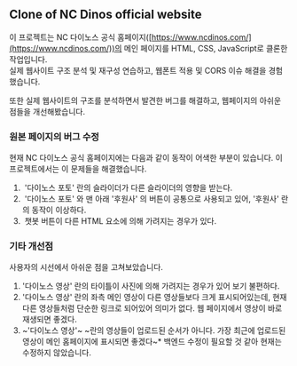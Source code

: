 ## **Clone of NC Dinos official website**

이 프로젝트는 NC 다이노스 공식 홈페이지([https://www.ncdinos.com/](https://www.ncdinos.com/))의 메인 페이지를 HTML, CSS, JavaScript로 클론한 작업입니다.   
실제 웹사이트 구조 분석 및 재구성 연습하고, 웹폰트 적용 및 CORS 이슈 해결을 경험했습니다.

또한 실제 웹사이트의 구조를 분석하면서 발견한 버그를 해결하고, 웹페이지의 아쉬운 점들을 개선해봤습니다.

### **원본 페이지의 버그 수정**

현재 NC 다이노스 공식 홈페이지에는 다음과 같이 동작이 어색한 부분이 있습니다. 이 프로젝트에서는 이 문제들을 해결했습니다.

1.   '다이노스 포토' 란의 슬라이더가 다른 슬라이더의 영향을 받는다.
2.   '다이노스 포토' 와 맨 아래 '후원사' 의 버튼이 공통으로 사용되고 있어, '후원사' 란의 동작이 이상하다.
3.   챗봇 버튼이 다른 HTML 요소에 의해 가려지는 경우가 있다.

### **기타 개선점**

사용자의 시선에서 아쉬운 점을 고쳐보았습니다.

1.  '다이노스 영상' 란의 타이틀이 사진에 의해 가려지는 경우가 있어 보기 불편하다.
2.  '다이노스 영상' 란의 좌측 메인 영상이 다른 영상들보다 크게 표시되어있는데, 현재 다른 영상들처럼 단순한 링크로 되어있어 의미가 없다. 웹 페이지에서 영상이 바로 재생되면 좋겠다.
3.  ~'다이노스 영상'~ ~란의 영상들이 업로드된 순서가 아니다. 가장 최근에 업로드된 영상이 메인 홈페이지에 표시되면 좋겠다~\* 백엔드 수정이 필요할 것 같아 현재는 수정하지 않았습니다.
